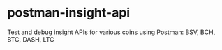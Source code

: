 # postman-insight-api
Test and debug insight APIs for various coins using Postman: BSV, BCH, BTC, DASH, LTC
